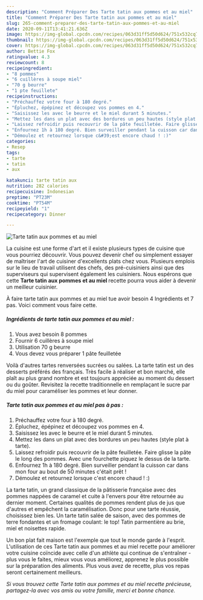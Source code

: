 ```yaml
---
description: "Comment Préparer Des Tarte tatin aux pommes et au miel"
title: "Comment Préparer Des Tarte tatin aux pommes et au miel"
slug: 265-comment-preparer-des-tarte-tatin-aux-pommes-et-au-miel
date: 2020-09-11T13:41:21.636Z
image: https://img-global.cpcdn.com/recipes/063d31ff5d50d624/751x532cq70/tarte-tatin-aux-pommes-et-au-miel-photo-principale-de-la-recette.jpg
thumbnail: https://img-global.cpcdn.com/recipes/063d31ff5d50d624/751x532cq70/tarte-tatin-aux-pommes-et-au-miel-photo-principale-de-la-recette.jpg
cover: https://img-global.cpcdn.com/recipes/063d31ff5d50d624/751x532cq70/tarte-tatin-aux-pommes-et-au-miel-photo-principale-de-la-recette.jpg
author: Bettie Fox
ratingvalue: 4.3
reviewcount: 8
recipeingredient:
- "8 pommes"
- "6 cuillères à soupe miel"
- "70 g beurre"
- "1 pte feuillete"
recipeinstructions:
- "Préchauffez votre four à 180 degré."
- "Épluchez, épépinez et découpez vos pommes en 4."
- "Saisissez les avec le beurre et le miel durant 5 minutes."
- "Mettez les dans un plat avec des bordures un peu hautes (style plat à tarte)."
- "Laissez refroidir puis recouvrir de la pâte feuilletée. Faire glisse la pâte le long des pommes. Avec une fourchette piquez le dessus de la tarte."
- "Enfournez 1h à 180 degré. Bien surveiller pendant la cuisson car dans mon four au bout de 50 minutes c&#39;était prêt !"
- "Démoulez et retournez lorsque c&#39;est encore chaud ! :)"
categories:
- Resep
tags:
- tarte
- tatin
- aux

katakunci: tarte tatin aux 
nutrition: 282 calories
recipecuisine: Indonesian
preptime: "PT23M"
cooktime: "PT54M"
recipeyield: "1"
recipecategory: Dinner

---
```



![Tarte tatin aux pommes et au miel](https://img-global.cpcdn.com/recipes/063d31ff5d50d624/751x532cq70/tarte-tatin-aux-pommes-et-au-miel-photo-principale-de-la-recette.jpg)

La cuisine est une forme d'art et il existe plusieurs types de cuisine que vous pourriez découvrir. Vous pouvez devenir chef ou simplement essayer de maîtriser l'art de cuisiner d'excellents plats chez vous. Plusieurs emplois sur le lieu de travail utilisent des chefs, des pré-cuisiniers ainsi que des superviseurs qui supervisent également les cuisiniers. Nous espérons que cette <strong> Tarte tatin aux pommes et au miel </strong> recette pourra vous aider à devenir un meilleur cuisinier.

<!--inarticleads1-->

À faire tarte tatin aux pommes et au miel tue avoir besoin 4 Ingrédients et 7 pas. Voici comment vous faire cette.

##### Ingrédients de tarte tatin aux pommes et au miel :

1. Vous avez besoin 8 pommes
1. Fournir 6 cuillères à soupe miel
1. Utilisation 70 g beurre
1. Vous devez vous préparer 1 pâte feuilletée


Voilà d&#39;autres tartes renversées sucrées ou salées. La tarte tatin est un des desserts préférés des français. Très facile à réaliser et bon marché, elle plaît au plus grand nombre et est toujours appréciée au moment du dessert ou du goûter. Revisitez la recette traditionnelle en remplaçant le sucre par du miel pour caraméliser les pommes et leur donner. 

<!--inarticleads2-->

##### Tarte tatin aux pommes et au miel pas à pas :

1. Préchauffez votre four à 180 degré.
1. Épluchez, épépinez et découpez vos pommes en 4.
1. Saisissez les avec le beurre et le miel durant 5 minutes.
1. Mettez les dans un plat avec des bordures un peu hautes (style plat à tarte).
1. Laissez refroidir puis recouvrir de la pâte feuilletée. Faire glisse la pâte le long des pommes. Avec une fourchette piquez le dessus de la tarte.
1. Enfournez 1h à 180 degré. Bien surveiller pendant la cuisson car dans mon four au bout de 50 minutes c&#39;était prêt !
1. Démoulez et retournez lorsque c&#39;est encore chaud ! :)


La tarte tatin, un grand classique de la pâtisserie française avec des pommes nappées de caramel et cuite à l&#39;envers pour être retournée au dernier moment. Certaines qualités de pommes rendent plus de jus que d&#39;autres et empêchent la caramélisation. Donc pour une tarte réussie, choisissez bien les. Un tarte tatin salée de saison, avec des pommes de terre fondantes et un fromage coulant: le top! Tatin parmentière au brie, miel et noisettes rapide. 

<!--inarticleads1-->

<p>
Un bon plat fait maison est l'exemple que tout le monde garde à l'esprit. L'utilisation de ces Tarte tatin aux pommes et au miel recette pour améliorer votre cuisine coïncide avec celle d'un athlète qui continue de s'entraîner - plus vous le faites, mieux vous vous améliorez, apprenez le plus possible sur la préparation des aliments. Plus vous avez de recette, plus vos repas seront certainement meilleurs.
</p>

<p>
<i>Si vous trouvez cette Tarte tatin aux pommes et au miel recette précieuse, partagez-la avec vos amis ou votre famille, merci et bonne chance.</i>
</p>
